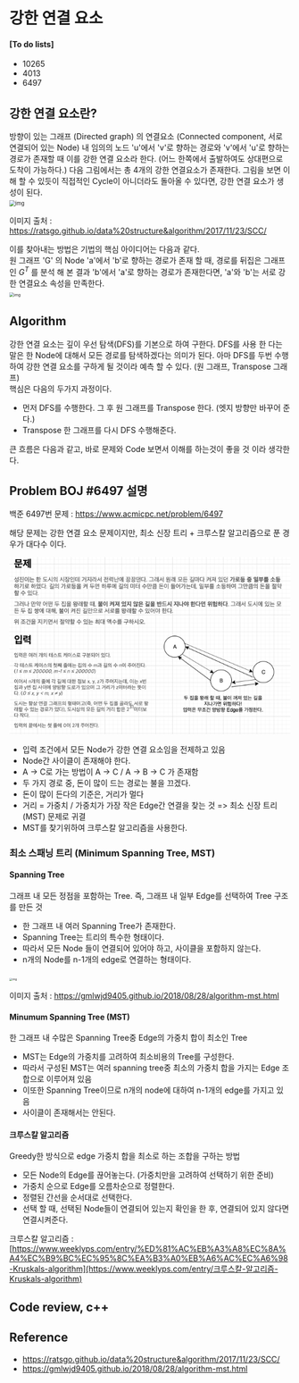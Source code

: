 # 강한 연결 요소

#### [To do lists] 

- 10265  
- 4013  
- 6497  



## 강한 연결 요소란?

방향이 있는 그래프 (Directed graph) 의 연결요소 (Connected component, 서로 연결되어 있는 Node) 내 임의의 노드 'u'에서 'v'로 향하는 경로와 'v'에서 'u'로 향하는 경로가 존재할 때 이를 강한 연결 요소라 한다. (어느 한쪽에서 출발하여도 상대편으로 도착이 가능하다.)  다음 그림에서는 총 4개의 강한 연결요소가 존재한다. 그림을 보면 이해 할 수 있듯이 직접적인 Cycle이 아니더라도 돌아올 수 있다면, 강한 연결 요소가 생성이 된다.  
<img src="https://i.imgur.com/CtlPGFw.png" alt="img" style="zoom:67%;" />

이미지 출처 : https://ratsgo.github.io/data%20structure&algorithm/2017/11/23/SCC/

이를 찾아내는 방법은 기법의 핵심 아이디어는 다음과 같다.  
원 그래프 'G' 의 Node 'a'에서 'b'로 향하는 경로가 존재 할 때, 경로를 뒤집은 그래프인 $G^{T}$ 를 분석 해 본 결과 'b'에서 'a'로 향하는 경로가 존재한다면, 'a'와 'b'는 서로 강한 연결요소 속성을 만족한다.  
<img src="https://i.imgur.com/NHUDUaH.png" alt="img" style="zoom:50%;" />



## Algorithm

강한 연결 요소는 깊이 우선 탐색(DFS)를 기본으로 하여 구한다. DFS를 사용 한 다는 말은 한 Node에 대해서 모든 경로를 탐색하겠다는 의미가 된다. 아마 DFS를 두번 수행하여 강한 연결 요소를 구하게 될 것이라 예측 할 수 있다. (원 그래프, Transpose 그래프)  
핵심은 다음의 두가지 과정이다.  

- 먼저 DFS를 수행한다. 그 후 원 그래프를 Transpose 한다. (엣지 방향만 바꾸어 준다.)
- Transpose 한 그래프를 다시 DFS 수행해준다.

큰 흐름은 다음과 같고, 바로 문제와 Code 보면서 이해를 하는것이 좋을 것 이라 생각한다.  



## Problem BOJ #6497 설명

백준 6497번 문제 : https://www.acmicpc.net/problem/6497  

해당 문제는 강한 연결 요소 문제이지만, 최소 신장 트리 + 크루스칼 알고리즘으로 푼 경우가 대다수 이다.  

![BOJ6497](img/scc_BOJ6497.png)

- 입력 조건에서 모든 Node가 강한 연결 요소임을 전제하고 있음
- Node간 사이클이 존재해야 한다.
- A -> C로 가는 방법이 A -> C / A -> B -> C 가 존재함
- 두 가지 경로 중, 돈이 많이 드는 경로는 불을 끄겠다.
- 돈이 많이 든다의 기준은, 거리가 멀다
- 거리 = 가중치 / 가중치가 가장 작은 Edge간 연결을 찾는 것  => 최소 신장 트리 (MST) 문제로 귀결
- MST를 찾기위하여 크루스칼 알고리즘을 사용한다.  

  

### 최소 스패닝 트리 (Minimum Spanning Tree, MST)

#### Spanning Tree

그래프 내 모든 정점을 포함하는 Tree. 즉, 그래프 내 일부 Edge를 선택하여 Tree 구조를 만든 것

- 한 그래프 내 여러 Spanning Tree가 존재한다.   
- Spanning Tree는 트리의 특수한 형태이다.
- 따라서 모든 Node 들이 연결되어 있어야 하고, 사이클을 포함하지 않는다.
- n개의 Node를 n-1개의 edge로 연결하는 형태이다.

<img src="https://gmlwjd9405.github.io/images/algorithm-mst/spanning-tree.png" alt="img" style="zoom: 33%;" />

이미지 출처 : https://gmlwjd9405.github.io/2018/08/28/algorithm-mst.html

#### Minumum Spanning Tree (MST)

한 그래프 내 수많은 Spanning Tree중 Edge의 가중치 합이 최소인 Tree  

- MST는 Edge의 가중치를 고려하여 최소비용의 Tree를 구성한다.
- 따라서 구성된 MST는 여러 spanning tree중 최소의 가중치 합을 가지는 Edge 조합으로 이루어져 있음
- 이또한 Spanning Tree이므로 n개의 node에 대하여 n-1개의 edge를 가지고 있음
- 사이클이 존재해서는 안된다.

#### 크루스칼 알고리즘

Greedy한 방식으로 edge 가중치 합을 최소로 하는 조합을 구하는 방법

- 모든 Node의 Edge를 끊어놓는다. (가중치만을 고려하여 선택하기 위한 준비)
- 가중치 순으로 Edge를 오름차순으로 정렬한다.
- 정렬된 간선을 순서대로 선택한다. 
- 선택 할 때, 선택된 Node들이 연결되어 있는지 확인을 한 후, 연결되어 있지 않다면 연결시켜준다.  

크루스칼 알고리즘 : [https://www.weeklyps.com/entry/%ED%81%AC%EB%A3%A8%EC%8A%A4%EC%B9%BC%EC%95%8C%EA%B3%A0%EB%A6%AC%EC%A6%98-Kruskals-algorithm](https://www.weeklyps.com/entry/크루스칼-알고리즘-Kruskals-algorithm) 

## Code review, c++







## Reference

- https://ratsgo.github.io/data%20structure&algorithm/2017/11/23/SCC/
- https://gmlwjd9405.github.io/2018/08/28/algorithm-mst.html
